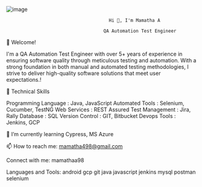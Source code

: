 ![image](https://github.com/user-attachments/assets/57babdc1-c064-4540-b73a-3169ca58104e)

                                          Hi 👋, I'm Mamatha A

                                        QA Automation Test Engineer

🌟 Welcome!

I'm a QA Automation Test Engineer with over 5+ years of experience in ensuring software quality through meticulous testing and automation. With a strong foundation in both manual and automated testing methodologies, I strive to deliver high-quality software solutions that meet user expectations.! 


🚀 Technical Skills

Programming Language : Java, JavaScript
Automated Tools : Selenium, Cucumber, TestNG
Web Services : REST Assured
Test Management : Jira, Rally
Database : SQL
Version Control : GIT, Bitbucket
Devops Tools : Jenkins, GCP

🌱 I’m currently learning Cypress, MS Azure

📫 How to reach me: mamatha498@gmail.com

Connect with me:
mamathaa98

Languages and Tools:
android gcp git java javascript jenkins mysql postman selenium
